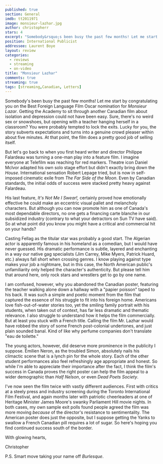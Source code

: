 ```yaml
---
published: true
section: General
imdb: tt2011971
image: monsieur-lazhar.jpg
author: christopherr
stars: 4
excerpt: "Somebody&rsquo;s been busy the past few months! Let me start by congratulating you on the Best Foreign Language Film Oscar nomination for <em>Monsieur Lazar</em>. Getting the Academy to sit through another Canadian film about isolation and depression could not have been easy. Sure, there&rsquo;s no weird sex or snowshoes, but opening with a teacher hanging herself in a classroom? You were probably tempted to lock the exits. Lucky for you, the story subverts expectations and turns into a genuine crowd pleaser within about five minutes. At that point, the film does a pretty good job of selling itself."
position: International Publicist
addressee: Laurent Boye
layout: review
categories:
  - reviews
  - streaming
  - on-video
title: "Monsieur Lazhar"
comments: true
streaming: true
tags: [streaming,Canadian, Letters]
---
```

Somebody's been busy the past few months! Let me start by congratulating you on the Best Foreign Language Film Oscar nomination for _Monsieur Lazar_. Getting the Academy to sit through another Canadian film about isolation and depression could not have been easy. Sure, there's no weird sex or snowshoes, but opening with a teacher hanging herself in a classroom? You were probably tempted to lock the exits. Lucky for you, the story subverts expectations and turns into a genuine crowd pleaser within about five minutes. At that point, the film does a pretty good job of selling itself.

But let's go back to when you first heard writer and director Philippe Falardeau was turning a one-man play into a feature film. I imagine everyone at Telefilm was reaching for red markers. Theatre icon Daniel McIvor adapted his own solo stage effort but didn't exactly bring down the _House_. International sensation Robert Lepage tried, but is now in self-imposed cinematic exile from _The Far Side of the Moon_. Even by Canadian standards, the initial odds of success were stacked pretty heavy against Falardeau.

His last feature, _It's Not Me I Swear!,_ certainly proved how emotionally effective he could make an eccentric visual pallet and melancholy characters. But although you can now promote him as one of Canada's most dependable directors, no one gets a financing carte blanche in our subsidized industry (contrary to what your detractors on Sun TV have said). So at what point did you know you might have a critical and commercial hit on your hands?

Casting Fellag as the titular star was probably a good start. The Algerian actor is apparently famous in his homeland as a comedian, but I would have never guessed. His dramatic performance is subtle, layered and enchanting in a way our native gag specialists (Jim Carrey, Mike Myers, Patrick Huard, etc.) always fall short when crossing genres. I know playing against type makes your job a nightmare, but in this case, the North American public's unfamiliarity only helped the character's authenticity. But please tell him that around here, only rock stars and wrestlers get to go by one name.

I am confused, however, why you abandoned the Canadian poster, featuring the teacher walking alone down a hallway with a "papier poisson" taped to his back. It was such a simple and poetic moment from the film that captured the essence of his struggle to fit into his foreign home. Americans love fish-out-of-water stories too, yet the smiling family portrait with his students, when taken out of context, has far less dramatic and thematic relevance. I also struggle to understand how it helps the film commercially. But at least you stuck with a French title. Calling the film Mr. Lazhar would have robbed the story of some French post-colonial undertones, and just plain sounded banal. Kind of like why perfume companies don't translate "eau de toilette."

The young actors, however, did deserve more prominence in the publicity I suppose. Émilien Neron, as the troubled Simon, absolutely nails his climactic scene that is a lynch pin for the whole story. Each of the other student performances also feel refreshingly age appropriate and honest. So while I'm able to appreciate their importance after the fact, I think the film's success in Canada proves the right poster can help the film appeal to a wider demographic than _Half Nelson_, or even _Dead Poets Society_.

I've now seen the film twice with vastly different audiences. First with critics at a steely press and industry screening during the Toronto International Film Festival, and again months later with patriotic cheerleaders at one of Heritage Minister James Moore's swanky Parliament Hill movie nights. In both cases, my own sample exit polls found people agreed the film was more moving _because_ of the director's resistance to sentimentality. The American poster does just the opposite, but I suppose getting the Yanks to swallow a French Canadian pill requires a lot of sugar. So here's hoping you find continued success south of the border.

With glowing hearts,

Christopher

P.S. Smart move taking your name off _Burlesque_.